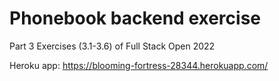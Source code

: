 # Phonebook backend exercise

Part 3 Exercises (3.1-3.6) of Full Stack Open 2022

Heroku app: https://blooming-fortress-28344.herokuapp.com/